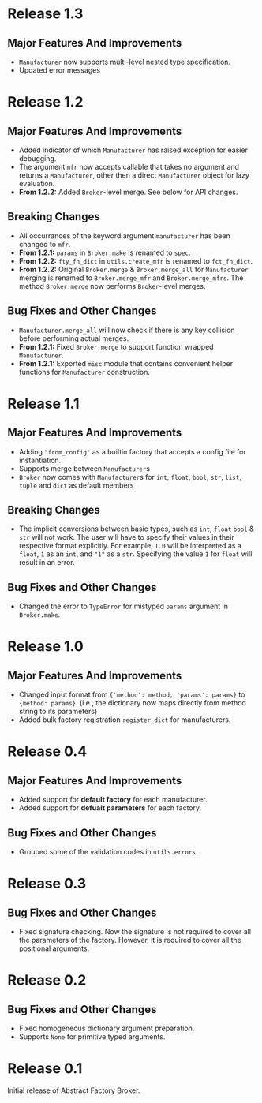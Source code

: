 # Release 1.3
## Major Features And Improvements
- `Manufacturer` now supports multi-level nested type specification.
- Updated error messages

# Release 1.2
## Major Features And Improvements
- Added indicator of which `Manufacturer` has raised exception for easier debugging.
- The argument `mfr` now accepts callable that takes no argument and returns a `Manufacturer`, other then a direct `Manufacturer` object for lazy evaluation.
- **From 1.2.2:** Added `Broker`-level merge. See below for API changes.

## Breaking Changes
- All occurrances of the keyword argument `manufacturer` has been changed to `mfr`.
- **From 1.2.1:** `params` in `Broker.make` is renamed to `spec`.
- **From 1.2.2:** `fty_fn_dict` in `utils.create_mfr` is renamed to `fct_fn_dict`.
- **From 1.2.2:** Original `Broker.merge` & `Broker.merge_all` for `Manufacturer` merging is renamed to `Broker.merge_mfr` and `Broker.merge_mfrs`. The method `Broker.merge` now performs `Broker`-level merges.

## Bug Fixes and Other Changes
- `Manufacturer.merge_all` will now check if there is any key collision before performing actual merges.
- **From 1.2.1:** Fixed `Broker.merge` to support function wrapped `Manufacturer`.
- **From 1.2.1:** Exported `misc` module that contains convenient helper functions for `Manufacturer` construction.

# Release 1.1
## Major Features And Improvements
- Adding `"from_config"` as a builtin factory that accepts a config file for instantiation.
- Supports merge between `Manufacturer`s
- `Broker` now comes with `Manufacturer`s for `int`, `float`, `bool`, `str`, `list`, `tuple` and `dict` as default members

## Breaking Changes
- The implicit conversions between basic types, such as `int`, `float` `bool` & `str` will not work. The user will have to specify their values in their respective format explicitly. For example, `1.0` will be interpreted as a `float`, `1` as an `int`, and `"1"` as a `str`. Specifying the value `1` for `float` will result in an error.

## Bug Fixes and Other Changes
- Changed the error to `TypeError` for mistyped `params` argument in `Broker.make`.

# Release 1.0
## Major Features And Improvements
- Changed input format from `{'method': method, 'params': params}` to `{method: params}`. (i.e., the dictionary now maps directly from method string to its parameters)
- Added bulk factory registration `register_dict` for manufacturers.

# Release 0.4
## Major Features And Improvements
- Added support for **default factory** for each manufacturer.
- Added support for **defualt parameters** for each factory.

## Bug Fixes and Other Changes
- Grouped some of the validation codes in `utils.errors`.

# Release 0.3
## Bug Fixes and Other Changes
- Fixed signature checking. Now the signature is not required to cover all the parameters of the factory. However, it is required to cover all the positional arguments.

# Release 0.2
## Bug Fixes and Other Changes

- Fixed homogeneous dictionary argument preparation.
- Supports `None` for primitive typed arguments.


# Release 0.1

Initial release of Abstract Factory Broker.